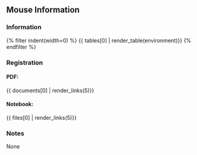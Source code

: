 ## Mouse Information

### Information
{% filter indent(width=0) %}
{{ tables[0] | render_table(environment)}}
{% endfilter %}

### Registration

#### PDF:
{{ documents[0] | render_links(5)}}

#### Notebook:
{{ files[0] | render_links(5)}}

### Notes
None
